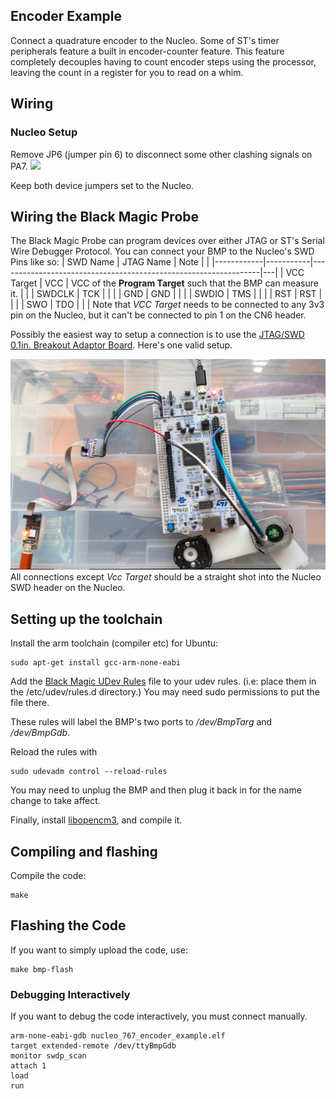 ## Encoder Example

Connect a quadrature encoder to the Nucleo.
Some of ST's timer peripherals feature a built in encoder-counter feature.
This feature completely decouples having to count encoder steps using the processor, leaving the count in a register for you to read on a whim.

## Wiring

### Nucleo Setup
Remove JP6 (jumper pin 6) to disconnect some other clashing signals on PA7.
![](/pics/pa7_conflict.png)

Keep both device jumpers set to the Nucleo.

## Wiring the Black Magic Probe
The Black Magic Probe can program devices over either JTAG or ST's Serial Wire Debugger Protocol.
You can connect your BMP to the Nucleo's SWD Pins like so:
| SWD Name   | JTAG Name | Note                                                            |   |
|------------|-----------|-----------------------------------------------------------------|---|
| VCC Target | VCC       | VCC of the **Program Target** such that the BMP can measure it. |   |
| SWDCLK     | TCK       |                                                                 |   |
| GND        | GND       |                                                                 |   |
| SWDIO      | TMS       |                                                                 |   |
| RST        | RST       |                                                                 |   |
| SWO        | TDO       |                                                                 |   |
Note that *VCC Target* needs to be connected to any 3v3 pin on the Nucleo, but it can't be connected to pin 1 on the CN6 header.

Possibly the easiest way to setup a connection is to use the [JTAG/SWD 0.1in. Breakout Adaptor Board](https://1bitsquared.com/collections/accessories/products/jtag-swd-100mil-pitch-breakout).
Here's one valid setup.

![](./pics/nucleo_encoder_setup.jpg)
All connections except *Vcc Target* should be a straight shot into the Nucleo SWD header on the Nucleo.

## Setting up the toolchain
Install the arm toolchain (compiler etc) for Ubuntu:
```
sudo apt-get install gcc-arm-none-eabi
```
Add the [Black Magic UDev Rules](../bringup/99-blackmagic.rules) file to your udev rules.
(i.e: place them in the /etc/udev/rules.d directory.)
You may need sudo permissions to put the file there.

These rules will label the BMP's two ports to */dev/BmpTarg* and */dev/BmpGdb*.

Reload the rules with
```
sudo udevadm control --reload-rules
```
You may need to unplug the BMP and then plug it back in for the name change to take affect.

Finally, install [libopencm3](https://github.com/libopencm3/libopencm3), and compile it.

## Compiling and flashing
Compile the code:
```
make
```

## Flashing the Code
If you want to simply upload the code, use:
```
make bmp-flash
```

### Debugging Interactively
If you want to debug the code interactively, you must connect manually.
```
arm-none-eabi-gdb nucleo_767_encoder_example.elf
target extended-remote /dev/ttyBmpGdb
monitor swdp_scan
attach 1
load
run
```
